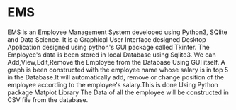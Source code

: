 # EMS
EMS is an Employee Management System developed using Python3, SQlite and Data Science.
It is a Graphical User Interface designed Desktop Application designed using python's GUI package called Tkinter.
The Employee's data is been stored in local  Database using Sqlite3.
We can Add,View,Edit,Remove the Employee from the Database Using GUI itself.
A graph is been constructed with the employee name whose salary is in top 5 in the Database.It will automatically add, remove or change position of the employee according to the employee's salary.This is done Using Python package Matplot Library
The Data of all the employee will be constructed in CSV file from the database.
